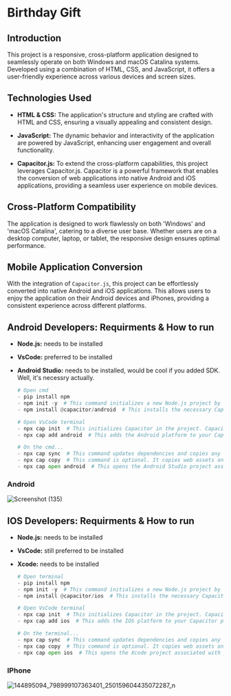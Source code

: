 # Birthday Gift

## Introduction
This project is a responsive, cross-platform application designed to seamlessly operate on both Windows and macOS Catalina systems. Developed using a combination of HTML, CSS, and JavaScript, it offers a user-friendly experience across various devices and screen sizes.

## Technologies Used
- **HTML & CSS:** The application's structure and styling are crafted with HTML and CSS, ensuring a visually appealing and consistent design.

- **JavaScript:** The dynamic behavior and interactivity of the application are powered by JavaScript, enhancing user engagement and overall functionality.

- **Capacitor.js:** To extend the cross-platform capabilities, this project leverages Capacitor.js. Capacitor is a powerful framework that enables the conversion of web applications into native Android and iOS applications, providing a seamless user experience on mobile devices.

## Cross-Platform Compatibility
The application is designed to work flawlessly on both 'Windows' and 'macOS Catalina', catering to a diverse user base. Whether users are on a desktop computer, laptop, or tablet, the responsive design ensures optimal performance.

## Mobile Application Conversion
With the integration of `Capacitor.js`, this project can be effortlessly converted into native Android and iOS applications. This allows users to enjoy the application on their Android devices and iPhones, providing a consistent experience across different platforms.

## Android Developers: Requirments & How to run

- **Node.js:** needs to be installed
- **VsCode:** preferred to be installed
- **Android Studio:** needs to be installed, would be cool if you added SDK. Well, it's necessry actually.
  
  ```python
  # Open cmd
  - pip install npm 
  - npm init -y  # This command initializes a new Node.js project by creating a package.json file with default values.
  - npm install @capacitor/android  # This installs the necessary Capacitor packages as project dependencies. 
  ```
  ```python
  # Open VsCode terminal
  - npx cap init  # This initializes Capacitor in the project. Capacitor needs to know some configuration details, and this command helps set up the necessary files.
  - npx cap add android  # This adds the Android platform to your Capacitor project. It prepares the project to be built and run as a native Android application.
  ```
  ```python
  # On the cmd...
  - npx cap sync  # This command updates dependencies and copies any web assets to your native project.
  - npx cap copy  # This command is optional. It copies web assets only, which can be faster if you know that you don't need to update native dependencies. 
  - npx cap open android  # This opens the Android Studio project associated with your Capacitor Android app. It allows you to build, run, and debug your native Android application.
  ```
### Android
![Screenshot (135)](https://user-images.githubusercontent.com/60258792/119457530-143a8900-bd3c-11eb-910d-66eb731d0f5e.png)

## IOS Developers: Requirments & How to run

- **Node.js:** needs to be installed
- **VsCode:** still preferred to be installed
- **Xcode:** needs to be installed
  
  ```python
  # Open terminal
  - pip install npm
  - npm init -y  # This command initializes a new Node.js project by creating a package.json file with default values.
  - npm install @capacitor/ios  # This installs the necessary Capacitor packages as project dependencies. 
  ```
  ```python
  # Open VsCode terminal
  - npx cap init  # This initializes Capacitor in the project. Capacitor needs to know some configuration details, and this command helps set up the necessary files.
  - npx cap add ios  # This adds the IOS platform to your Capacitor project. It prepares the project to be built and run as a native IOS application.
  ```
  ```python
  # On the terminal...
  - npx cap sync  # This command updates dependencies and copies any web assets to your native project.
  - npx cap copy  # This command is optional. It copies web assets only, which can be faster if you know that you don't need to update native dependencies. 
  - npx cap open ios  # This opens the Xcode project associated with your Capacitor IOS app. It allows you to build, run, and debug your native IOS application.
  ```
### IPhone
![144895094_798999107363401_250159604435072287_n](https://user-images.githubusercontent.com/60258792/119457712-46e48180-bd3c-11eb-8cd7-80fa8b078bf3.jpg)
